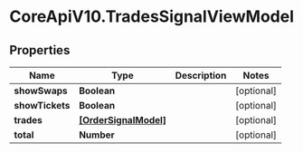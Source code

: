 # CoreApiV10.TradesSignalViewModel

## Properties
Name | Type | Description | Notes
------------ | ------------- | ------------- | -------------
**showSwaps** | **Boolean** |  | [optional] 
**showTickets** | **Boolean** |  | [optional] 
**trades** | [**[OrderSignalModel]**](OrderSignalModel.md) |  | [optional] 
**total** | **Number** |  | [optional] 


